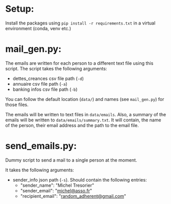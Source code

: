 # Setup:

Install the packages using `pip install -r requirements.txt` in a virtual environment (conda, venv etc.)

# mail_gen.py:

The emails are written for each person to a different text file using this script.
The script takes the following arguments:

- dettes_creances csv file path (`-d`)
- annuaire csv file path (`-a`)
- banking infos csv file path (`-b`)

You can follow the default location (`data/`) and names (see `mail_gen.py`) for those files.

The emails will be written to text files in `data/emails`.
Also, a summary of the emails will be written to `data/emails/summary.txt`. It will contain, the name of the person,
their email address and the path to the email file.

# send_emails.py:

Dummy script to send a mail to a single person at the moment.

It takes the following arguments:

- sender_info json path (`-s`). Should contain the following entries:
    - "sender_name": "Michel Tresorier"
    - "sender_email": "michel@asso.fr"
    - "recipient_email": "random_adherent@gmail.com"
